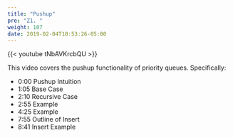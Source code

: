 ```yaml
---
title: "Pushup"
pre: "Z1. "
weight: 107
date: 2019-02-04T10:53:26-05:00
---
```


{{< youtube tNbAVKrcbQU >}}

This video covers the pushup functionality of priority queues. Specifically:
- 0:00 Pushup Intuition
- 1:05 Base Case
- 2:10 Recursive Case
- 2:55 Example
- 4:25 Example
- 7:55 Outline of Insert
- 8:41 Insert Example